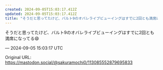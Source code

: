 ```yaml
---
created: 2024-09-05T15:03:17.412Z
updated: 2024-09-05T15:03:17.412Z
title: "そうだと思ってたけど、バルト9のオバレライブビューイングはすでに2回とも満席になってる😄[...]"
---
```


<p>そうだと思ってたけど、バルト9のオバレライブビューイングはすでに2回とも満席になってる😄</p>

&mdash; 2024-09-05 15:03:17 UTC

Original URL: https://mastodon.social/@sakuramochi0/113085552879695833
